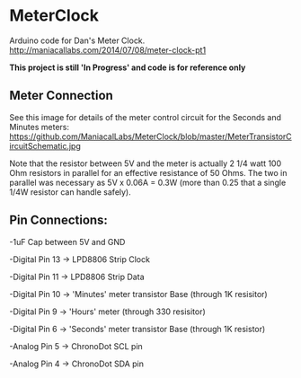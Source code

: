 MeterClock
==========

Arduino code for Dan's Meter Clock.
http://maniacallabs.com/2014/07/08/meter-clock-pt1

**This project is still 'In Progress' and code is for reference only**

Meter Connection
----------------
See this image for details of the meter control circuit for the Seconds and Minutes meters: https://github.com/ManiacalLabs/MeterClock/blob/master/MeterTransistorCircuitSchematic.jpg

Note that the resistor between 5V and the meter is actually 2 1/4 watt 100 Ohm resistors in parallel for an effective resistance of 50 Ohms. The two in parallel was necessary as 5V x 0.06A = 0.3W (more than 0.25 that a single 1/4W resistor can handle safely).

Pin Connections:
----------------
-1uF Cap between 5V and GND

-Digital Pin 13 -> LPD8806 Strip Clock

-Digital Pin 11 -> LPD8806 Strip Data

-Digital Pin 10 -> 'Minutes' meter transistor Base (through 1K resisitor)

-Digital Pin 9 -> 'Hours' meter (through 330 resisitor)

-Digital Pin 6 -> 'Seconds' meter transistor Base (through 1K resistor)

-Analog Pin 5 -> ChronoDot SCL pin

-Analog Pin 4 -> ChronoDot SDA pin


